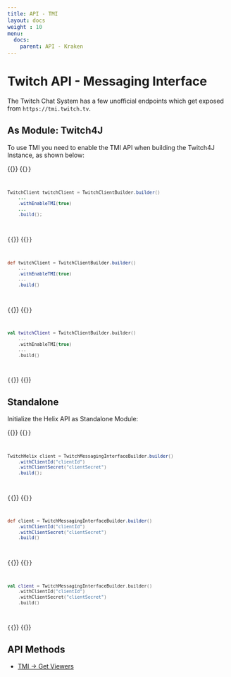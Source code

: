 ```yaml
---
title: API - TMI
layout: docs
weight : 10
menu: 
  docs:
    parent: API - Kraken
---
```


# Twitch API - Messaging Interface

The Twitch Chat System has a few unofficial endpoints which get exposed from `https://tmi.twitch.tv`.

## As Module: Twitch4J

To use TMI you need to enable the TMI API when building the Twitch4J Instance, as shown below:

{{<codeblocks>}}
{{<code Java>}}
```java
TwitchClient twitchClient = TwitchClientBuilder.builder()
    ...
    .withEnableTMI(true)
    ...
    .build();
```
{{</code>}}
{{<code Groovy>}}
```groovy
def twitchClient = TwitchClientBuilder.builder()
    ...
    .withEnableTMI(true)
    ...
    .build()
```
{{</code>}}
{{<code Kotlin>}}
```kotlin
val twitchClient = TwitchClientBuilder.builder()
    ...
    .withEnableTMI(true)
    ...
    .build()
```
{{</code>}}
{{</codeblocks>}}

## Standalone

Initialize the Helix API as Standalone Module:

{{<codeblocks>}}
{{<code Java>}}
```java
TwitchHelix client = TwitchMessagingInterfaceBuilder.builder()
    .withClientId("clientId")
    .withClientSecret("clientSecret")
    .build();
```
{{</code>}}
{{<code Groovy>}}
```groovy
def client = TwitchMessagingInterfaceBuilder.builder()
    .withClientId("clientId")
    .withClientSecret("clientSecret")
    .build()
```
{{</code>}}
{{<code Kotlin>}}
```kotlin
val client = TwitchMessagingInterfaceBuilder.builder()
    .withClientId("clientId")
    .withClientSecret("clientSecret")
    .build()
```
{{</code>}}
{{</codeblocks>}}

## API Methods

- [TMI -> Get Viewers](./get-viewers)
